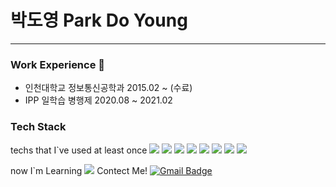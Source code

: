 # 박도영 Park Do Young   
  
---

### Work Experience 👀
- 인천대학교 정보통신공학과 2015.02 ~ (수료)
- IPP 일학습 병행제 2020.08 ~ 2021.02

### Tech Stack
 techs that I`ve used at least once 
![](https://img.shields.io/badge/Python-3776ab?style=flat-square&logo=Python&logoColor=white) ![](https://img.shields.io/badge/Java-007396?style=flat-square&logo=Java&logoColor=white)  ![](https://img.shields.io/badge/C-a8b9cc?style=flat-square&logo=C&logoColor=white) ![](https://img.shields.io/badge/Mysql-4479a1?style=flat-square&logo=Mysql&logoColor=white) ![](https://img.shields.io/badge/css-1572b6?style=flat-square&logo=css3&logoColor=white) ![](https://img.shields.io/badge/Html-e34f26?style=flat-square&logo=html5&logoColor=white)
![](https://img.shields.io/badge/JavaScript-f7df1e?style=flat-square&logo=JavaScript&logoColor=white) ![](https://img.shields.io/badge/aws-232f3e?style=flat-square&logo=Amazon-AWS&logoColor=white)

now I`m Learning
![](https://img.shields.io/badge/SpringBoot-6db33f?style=flat-square&logo=Spring&logoColor=white)
Contect Me!
[![Gmail Badge](https://img.shields.io/badge/Gmail-d14836?style=flat-square&logo=Gmail&logoColor=white&link=mailto:snugyun01@gmail.com)](ehdud5578@gamil.com)
